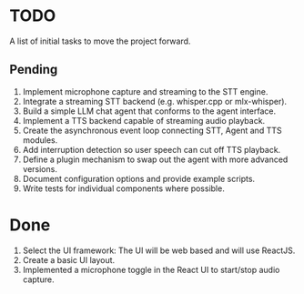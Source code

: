 # TODO

A list of initial tasks to move the project forward.

## Pending

1. Implement microphone capture and streaming to the STT engine.
1. Integrate a streaming STT backend (e.g. whisper.cpp or mlx-whisper).
1. Build a simple LLM chat agent that conforms to the agent interface.
1. Implement a TTS backend capable of streaming audio playback.
1. Create the asynchronous event loop connecting STT, Agent and TTS modules.
1. Add interruption detection so user speech can cut off TTS playback.
1. Define a plugin mechanism to swap out the agent with more advanced versions.
1. Document configuration options and provide example scripts.
1. Write tests for individual components where possible.

# Done

1. Select the UI framework: The UI will be web based and will use ReactJS.
1. Create a basic UI layout.
1. Implemented a microphone toggle in the React UI to start/stop audio capture.
